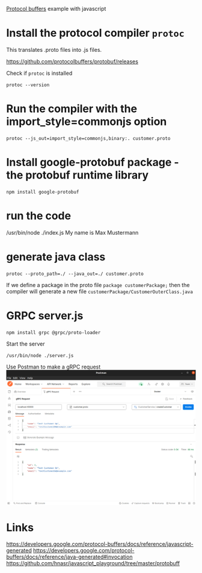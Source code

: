 [Protocol buffers](https://developers.google.com/protocol-buffers/) example with javascript

# Install the protocol compiler `protoc`
This translates .proto files into .js files. 

https://github.com/protocolbuffers/protobuf/releases

Check if `protoc` is installed

    protoc --version

# Run the compiler with the import_style=commonjs option

    protoc --js_out=import_style=commonjs,binary:. customer.proto

# Install google-protobuf package - the protobuf runtime library

    npm install google-protobuf

# run the code
/usr/bin/node ./index.js
My name is Max Mustermann

# generate java class

    protoc --proto_path=./ --java_out=./ customer.proto

If we define a package in the proto file `package customerPackage;`
then the compiler will generate a new file  `customerPackage/CustomerOuterClass.java`


# GRPC server.js

    npm install grpc @grpc/proto-loader

Start the server

    /usr/bin/node ./server.js

Use Postman to make a gRPC request
![postman gRPC request](./gRPC-request-postman.png)


# Links

https://developers.google.com/protocol-buffers/docs/reference/javascript-generated
https://developers.google.com/protocol-buffers/docs/reference/java-generated#invocation
https://github.com/hnasr/javascript_playground/tree/master/protobuff
